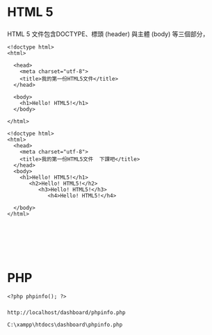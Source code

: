 # HTML 5

###

HTML 5 文件包含DOCTYPE、標頭 (header) 與主體 (body) 等三個部分，
```
<!doctype html>
<html>

  <head>
    <meta charset="utf-8">
	<title>我的第一份HTML5文件</title>
  </head>	
  
  <body>
    <h1>Hello! HTML5!</h1>
  </body>
  
</html>

```


```
<!doctype html>
<html>
  <head>
    <meta charset="utf-8">
	<title>我的第一份HTML5文件  下課吧</title>
  </head>	
  <body>
    <h1>Hello! HTML5!</h1>
	   <h2>Hello! HTML5!</h2>
	      <h3>Hello! HTML5!</h3>
		     <h4>Hello! HTML5!</h4>
			 
  </body>
</html>

```


```


```


```


```


```


```



# PHP
```
<?php phpinfo(); ?>
```
###
```
http://localhost/dashboard/phpinfo.php
```

```
C:\xampp\htdocs\dashboard\phpinfo.php
```

###
